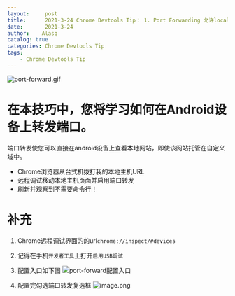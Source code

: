 ```yaml
---
layout:     post
title:      2021-3-24 Chrome Devtools Tip： 1. Port Forwarding 允许localhost URL 在移动设备调试
date:       2021-3-24
author:    Alasq
catalog: true
categories: Chrome Devtools Tip
tags:
    - Chrome Devtools Tip
---
```


![port-forward.gif](https://upload-images.jianshu.io/upload_images/8156292-21eac099700614e6.gif?imageMogr2/auto-orient/strip)
# 在本技巧中，您将学习如何在Android设备上转发端口。

端口转发使您可以直接在android设备上查看本地网站，即使该网站托管在自定义域中。

* Chrome浏览器从台式机拨打我的本地主机URL
* 远程调试移动本地主机页面并启用端口转发
* 刷新并观察到不需要命令行！

# 补充
1. Chrome远程调试界面的的url`chrome://inspect/#devices`
2. 记得在手机`开发者工具`上打开`启用USB调试`
3. 配置入口如下图
![port-forward配置入口](https://upload-images.jianshu.io/upload_images/8156292-033914fe5e4a3845.png?imageMogr2/auto-orient/strip%7CimageView2/2/w/1240)

4. 配置完勾选端口转发复选框
![image.png](https://upload-images.jianshu.io/upload_images/8156292-15a49c6284f73ada.png?imageMogr2/auto-orient/strip%7CimageView2/2/w/1240)
